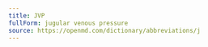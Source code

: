 ```yaml
---
title: JVP
fullForm: jugular venous pressure
source: https://openmd.com/dictionary/abbreviations/j
---
```

